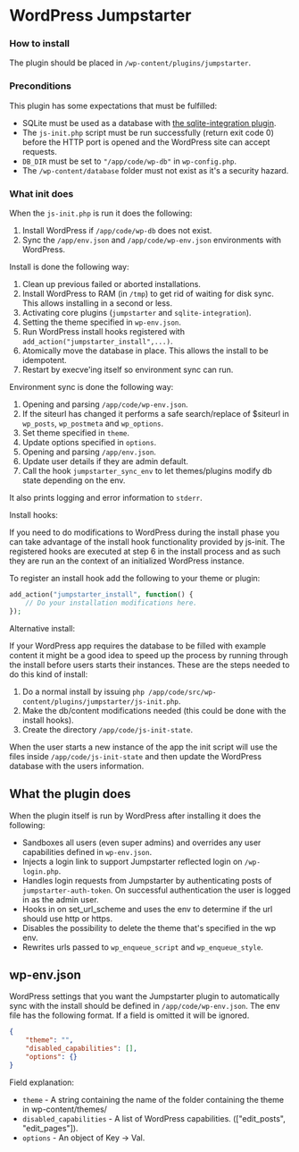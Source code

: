 WordPress Jumpstarter
=====================

### How to install

The plugin should be placed in `/wp-content/plugins/jumpstarter`.

### Preconditions

This plugin has some expectations that must be fulfilled:

* SQLite must be used as a database with [the sqlite-integration plugin](https://wordpress.org/plugins/sqlite-integration/).
* The `js-init.php` script must be run successfully (return exit code 0) before the HTTP port is opened and the WordPress site can accept requests.
* `DB_DIR` must be set to `"/app/code/wp-db"` in `wp-config.php`.
* The `/wp-content/database` folder must not exist as it's a security hazard.

### What init does

When the `js-init.php` is run it does the following:

1. Install WordPress if `/app/code/wp-db` does not exist.
2. Sync the `/app/env.json` and `/app/code/wp-env.json` environments with WordPress.

Install is done the following way:

1. Clean up previous failed or aborted installations.
2. Install WordPress to RAM (in `/tmp`) to get rid of waiting for disk sync.
   This allows installing in a second or less.
3. Activating core plugins (`jumpstarter` and `sqlite-integration`).
4. Setting the theme specified in `wp-env.json`.
5. Run WordPress install hooks registered with `add_action("jumpstarter_install",...)`.
6. Atomically move the database in place. This allows the install to be idempotent.
7. Restart by execve'ing itself so environment sync can run.

Environment sync is done the following way:

1. Opening and parsing `/app/code/wp-env.json`.
2. If the siteurl has changed it performs a safe search/replace of $siteurl in `wp_posts`, `wp_postmeta` and `wp_options`.
3. Set theme specified in `theme`.
4. Update options specified in `options`.
5. Opening and parsing `/app/env.json`.
6. Update user details if they are admin default.
7. Call the hook `jumpstarter_sync_env` to let themes/plugins modify db state depending on the env.

It also prints logging and error information to `stderr`.

Install hooks:

If you need to do modifications to WordPress during the install phase you can take advantage of the install hook functionality provided by js-init. The registered hooks are executed at step 6 in the install process and as such they are run an the context of an initialized WordPress instance.

To register an install hook add the following to your theme or plugin:

```php
add_action("jumpstarter_install", function() {
    // Do your installation modifications here.
});
```

Alternative install:

If your WordPress app requires the database to be filled with example content it might be a good idea to speed up the process by running through the install before users starts their instances. These are the steps needed to do this kind of install:

1. Do a normal install by issuing `php /app/code/src/wp-content/plugins/jumpstarter/js-init.php`.
2. Make the db/content modifications needed (this could be done with the install hooks).
3. Create the directory `/app/code/js-init-state`.

When the user starts a new instance of the app the init script will use the files inside `/app/code/js-init-state` and then update the WordPress database with the users information.

## What the plugin does

When the plugin itself is run by WordPress after installing it does the following:

- Sandboxes all users (even super admins) and overrides any user capabilities defined in `wp-env.json`.
- Injects a login link to support Jumpstarter reflected login on `/wp-login.php`.
- Handles login requests from Jumpstarter by authenticating posts of `jumpstarter-auth-token`. On successful authentication the user is logged in as the admin user.
- Hooks in on set_url_scheme and uses the env to determine if the url should use http or https.
- Disables the possibility to delete the theme that's specified in the wp env.
- Rewrites urls passed to `wp_enqueue_script` and `wp_enqueue_style`.

## wp-env.json

WordPress settings that you want the Jumpstarter plugin to automatically sync with the install should be defined in `/app/code/wp-env.json`. The env file has the following format. If a field is omitted it will be ignored.


```json
{
	"theme": "",
	"disabled_capabilities": [],
	"options": {}
}
```

Field explanation:

* `theme` - A string containing the name of the folder containing the theme in wp-content/themes/
* `disabled_capabilities` - A list of WordPress capabilities. (["edit_posts", "edit_pages"]).
* `options` - An object of Key -> Val.
